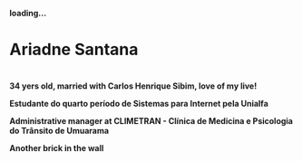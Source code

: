 **loading...**
# Ariadne Santana <h1>

**34 yers old, married with Carlos Henrique Sibim, love of my live!** 

**Estudante do quarto período de Sistemas para Internet pela Unialfa**

**Administrative manager at CLIMETRAN - Clínica de Medicina e Psicologia do Trânsito de Umuarama**

**Another brick in the wall**




